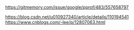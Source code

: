 https://gitmemory.com/issue/google/pprof/483/557658797

https://blog.csdn.net/u010927340/article/details/110194541
https://www.cnblogs.com/-lee/p/12807063.html
